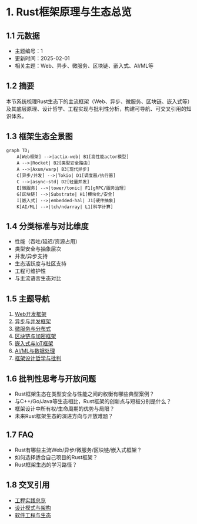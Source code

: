 # 1. Rust框架原理与生态总览

## 1.1 元数据

- 主题编号：1
- 更新时间：2025-02-01
- 相关主题：Web、异步、微服务、区块链、嵌入式、AI/ML等

## 1.2 摘要

本节系统梳理Rust生态下的主流框架（Web、异步、微服务、区块链、嵌入式等）及其底层原理、设计哲学、工程实现与批判性分析，构建可导航、可交叉引用的知识体系。

## 1.3 框架生态全景图

```mermaid
graph TD;
    A[Web框架] -->|actix-web| B1[高性能actor模型]
    A -->|Rocket| B2[类型安全路由]
    A -->|Axum/warp| B3[现代异步]
    C[异步/并发] -->|Tokio| D1[调度器/执行器]
    C -->|async-std| D2[轻量并发]
    E[微服务] -->|tower/tonic| F1[gRPC/服务治理]
    G[区块链] -->|Substrate| H1[模块化/安全]
    I[嵌入式] -->|embedded-hal| J1[硬件抽象]
    K[AI/ML] -->|tch/ndarray| L1[科学计算]
```

## 1.4 分类标准与对比维度

- 性能（吞吐/延迟/资源占用）
- 类型安全与抽象层次
- 并发/异步支持
- 生态活跃度与社区支持
- 工程可维护性
- 与主流语言生态对比

## 1.5 主题导航

1. [Web开发框架](./01_frameworks_web.md)
2. [异步与并发框架](./01_frameworks_async.md)
3. [微服务与分布式](./01_frameworks_microservice.md)
4. [区块链与加密框架](./01_frameworks_blockchain.md)
5. [嵌入式与IoT框架](./01_frameworks_embedded.md)
6. [AI/ML与数据处理](./01_frameworks_ai_ml.md)
7. [框架设计哲学与批判](./01_frameworks_philosophy.md)

## 1.6 批判性思考与开放问题

- Rust框架生态在类型安全与性能之间的权衡有哪些典型案例？
- 与C++/Go/Java等生态相比，Rust框架的创新点与短板分别是什么？
- 框架设计中所有权/生命周期的优势与局限？
- 未来Rust框架生态的演进方向与开放难题？

## 1.7 FAQ

- Rust有哪些主流Web/异步/微服务/区块链/嵌入式框架？
- 如何选择适合自己项目的Rust框架？
- Rust框架生态的学习路径？

## 1.8 交叉引用

- [工程实践总览](../04_engineering_practices/01_engineering_overview.md)
- [设计模式与架构](../02_design_patterns/)
- [软件工程与生态](../04_engineering_practices/02_software_engineering.md)
